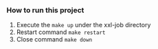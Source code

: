 ### How to run this project

1. Execute the `make up` under the xxl-job directory
2. Restart command `make restart`
3. Close command `make down`